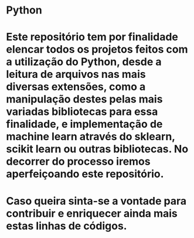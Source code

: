 # Python
# Este repositório tem por finalidade elencar todos os projetos feitos com a utilização do Python, desde a leitura de arquivos nas mais diversas extensões, como a manipulação destes pelas mais variadas bibliotecas para essa finalidade, e implementação de machine learn através do sklearn, scikit learn ou outras bibliotecas. No decorrer do processo iremos aperfeiçoando este repositório.
# Caso queira sinta-se a vontade para contribuir e enriquecer ainda mais estas linhas de códigos.

